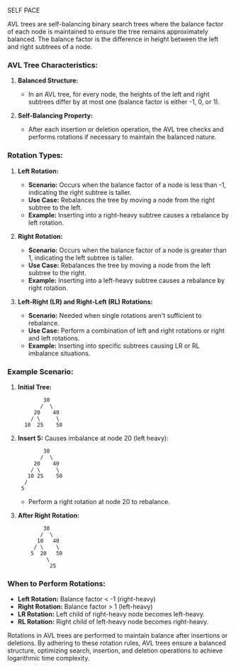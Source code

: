 SELF PACE

AVL trees are self-balancing binary search trees where the balance factor of each node is maintained to ensure the tree remains approximately balanced. The balance factor is the difference in height between the left and right subtrees of a node.

### AVL Tree Characteristics:

1. **Balanced Structure:**
   - In an AVL tree, for every node, the heights of the left and right subtrees differ by at most one (balance factor is either -1, 0, or 1).

2. **Self-Balancing Property:**
   - After each insertion or deletion operation, the AVL tree checks and performs rotations if necessary to maintain the balanced nature.

### Rotation Types:

1. **Left Rotation:**
   - **Scenario:** Occurs when the balance factor of a node is less than -1, indicating the right subtree is taller.
   - **Use Case:** Rebalances the tree by moving a node from the right subtree to the left.
   - **Example:** Inserting into a right-heavy subtree causes a rebalance by left rotation.

2. **Right Rotation:**
   - **Scenario:** Occurs when the balance factor of a node is greater than 1, indicating the left subtree is taller.
   - **Use Case:** Rebalances the tree by moving a node from the left subtree to the right.
   - **Example:** Inserting into a left-heavy subtree causes a rebalance by right rotation.

3. **Left-Right (LR) and Right-Left (RL) Rotations:**
   - **Scenario:** Needed when single rotations aren't sufficient to rebalance.
   - **Use Case:** Perform a combination of left and right rotations or right and left rotations.
   - **Example:** Inserting into specific subtrees causing LR or RL imbalance situations.

### Example Scenario:

1. **Initial Tree:**
   ```
           30
          /  \
        20    40
       / \     \
     10  25    50
   ```
2. **Insert 5:** Causes imbalance at node 20 (left heavy):
   ```
           30
          /  \
        20    40
       / \     \
      10 25    50
     /
    5
   ```
   - Perform a right rotation at node 20 to rebalance.

3. **After Right Rotation:**
   ```
           30
          /  \
         10   40
        / \    \
       5  20   50
            \
             25
   ```

### When to Perform Rotations:

- **Left Rotation:** Balance factor < -1 (right-heavy)
- **Right Rotation:** Balance factor > 1 (left-heavy)
- **LR Rotation:** Left child of right-heavy node becomes left-heavy.
- **RL Rotation:** Right child of left-heavy node becomes right-heavy.

Rotations in AVL trees are performed to maintain balance after insertions or deletions. By adhering to these rotation rules, AVL trees ensure a balanced structure, optimizing search, insertion, and deletion operations to achieve logarithmic time complexity.
